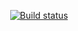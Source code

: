 <p align="center">
    <a href="https://travis-ci.org/gruppe-adler/grad_captiveWalkingAnimation">
        <img src="https://api.travis-ci.org/gruppe-adler/grad_captiveWalkingAnimation.svg?branch=master" alt="Build status">
    </a>
</p>
